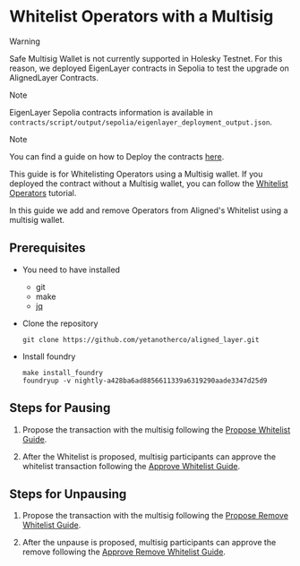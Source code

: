 # Whitelist Operators with a Multisig

> [!WARNING]  
> Safe Multisig Wallet is not currently supported in Holesky Testnet.
> For this reason, we deployed EigenLayer contracts in Sepolia to test the upgrade on AlignedLayer Contracts.

> [!NOTE]
> EigenLayer Sepolia contracts information is available in `contracts/script/output/sepolia/eigenlayer_deployment_output.json`.

> [!NOTE]
> You can find a guide on how to Deploy the contracts [here](./2_deploy_contracts.md).

This guide is for Whitelisting Operators using a Multisig wallet. If you deployed the contract without a Multisig wallet, you can follow the [Whitelist Operators](./5_a_whitelist_operators.md) tutorial.

In this guide we add and remove Operators from Aligned's Whitelist using a multisig wallet.

## Prerequisites

- You need to have installed
    - git
    - make
    - [jq](https://jqlang.github.io/jq/download/)

- Clone the repository

   ```
   git clone https://github.com/yetanotherco/aligned_layer.git
   ```

- Install foundry

    ```shell
    make install_foundry
    foundryup -v nightly-a428ba6ad8856611339a6319290aade3347d25d9
    ```

## Steps for Pausing

1. Propose the transaction with the multisig following the [Propose Whitelist Guide](./5_b_1_propose_whitelist.md).

2. After the Whitelist is proposed, multisig participants can approve the whitelist transaction following the [Approve Whitelist Guide](./5_b_2_approve_whitelist.md).

## Steps for Unpausing

1. Propose the transaction with the multisig following the [Propose Remove Whitelist Guide](./5_b_3_propose_remove_whitelist.md).

2. After the unpause is proposed, multisig participants can approve the remove following the [Approve Remove Whitelist Guide](./5_b_4_approve_remove_whitelist.md).
